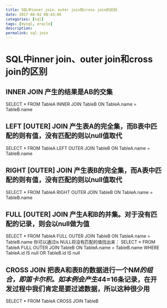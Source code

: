```yaml
---
title: SQL中inner join、outer join和cross join的区别
date: 2017-08-02 08:43:05
categories: [sql]
tags: [mysql, oracle]
description:
permalink: sql-join
---
```

# SQL中inner join、outer join和cross join的区别


## INNER JOIN 产生的结果是AB的交集
SELECT * FROM TableA INNER JOIN TableB ON TableA.name = TableB.name

## LEFT [OUTER] JOIN 产生表A的完全集，而B表中匹配的则有值，没有匹配的则以null值取代
SELECT * FROM TableA LEFT OUTER JOIN TableB ON TableA.name = TableB.name

## RIGHT [OUTER] JOIN 产生表B的完全集，而A表中匹配的则有值，没有匹配的则以null值取代
SELECT * FROM TableA RIGHT OUTER JOIN TableB ON TableA.name = TableB.name

## FULL [OUTER] JOIN 产生A和B的并集。对于没有匹配的记录，则会以null做为值
SELECT * FROM TableA FULL OUTER JOIN TableB ON TableA.name = TableB.name 
你可以通过is NULL将没有匹配的值找出来：
SELECT * FROM TableA FULL OUTER JOIN TableB ON TableA.name = TableB.name
WHERE TableA.id IS null OR TableB.id IS null

## CROSS JOIN 把表A和表B的数据进行一个N*M的组合，即笛卡尔积。如本例会产生4*4=16条记录，在开发过程中我们肯定是要过滤数据，所以这种很少用
SELECT * FROM TableA CROSS JOIN TableB
